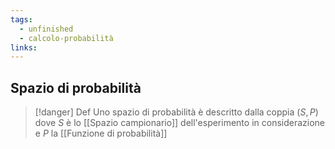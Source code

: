 ```yaml
---
tags:
  - unfinished
  - calcolo-probabilità
links:
---
```

## Spazio di probabilità

> [!danger] Def
> Uno spazio di probabilità è descritto dalla coppia $(S,P)$ dove $S$ è lo [[Spazio campionario]] dell'esperimento in considerazione e $P$ la [[Funzione di probabilità]]
